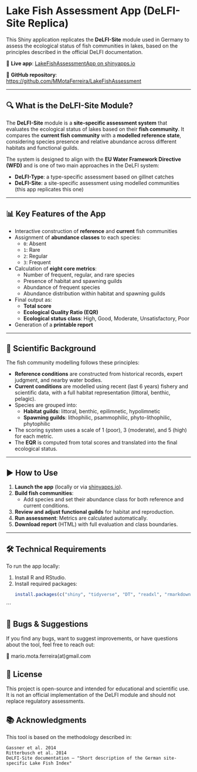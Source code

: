 # Lake Fish Assessment App (DeLFI-Site Replica)

This Shiny application replicates the **DeLFI-Site** module used in Germany to assess the ecological status of fish communities in lakes, based on the principles described in the official DeLFI documentation.

🔗 **Live app**: [LakeFishAssessmentApp on shinyapps.io](https://mmotaferreira.shinyapps.io/LakeFishAssessmentApp/)

📁 **GitHub repository**: https://github.com/MMotaFerreira/LakeFishAssessment

---

## 🔍 What is the DeLFI-Site Module?

The **DeLFI-Site** module is a **site-specific assessment system** that evaluates the ecological status of lakes based on their **fish community**. It compares the **current fish community** with a **modelled reference state**, considering species presence and relative abundance across different habitats and functional guilds.

The system is designed to align with the **EU Water Framework Directive (WFD)** and is one of two main approaches in the DeLFI system:
- **DeLFI-Type**: a type-specific assessment based on gillnet catches
- **DeLFI-Site**: a site-specific assessment using modelled communities (this app replicates this one)

---

## 📊 Key Features of the App

- Interactive construction of **reference** and **current** fish communities
- Assignment of **abundance classes** to each species:
  - `0`: Absent
  - `1`: Rare
  - `2`: Regular
  - `3`: Frequent
- Calculation of **eight core metrics**:
  - Number of frequent, regular, and rare species
  - Presence of habitat and spawning guilds
  - Abundance of frequent species
  - Abundance distribution within habitat and spawning guilds
- Final output as:
  - **Total score**
  - **Ecological Quality Ratio (EQR)**
  - **Ecological status class**: High, Good, Moderate, Unsatisfactory, Poor
- Generation of a **printable report**

---

## 🧠 Scientific Background

The fish community modelling follows these principles:

- **Reference conditions** are constructed from historical records, expert judgment, and nearby water bodies.
- **Current conditions** are modelled using recent (last 6 years) fishery and scientific data, with a full habitat representation (littoral, benthic, pelagic).
- Species are grouped into:
  - **Habitat guilds**: littoral, benthic, epilimnetic, hypolimnetic
  - **Spawning guilds**: lithophilic, psammophilic, phyto-lithophilic, phytophilic
- The scoring system uses a scale of 1 (poor), 3 (moderate), and 5 (high) for each metric.
- The **EQR** is computed from total scores and translated into the final ecological status.

---

## ▶️ How to Use

1. **Launch the app** (locally or via [shinyapps.io](https://mmotaferreira.shinyapps.io/LakeFishAssessmentApp/)).
2. **Build fish communities**:
   - Add species and set their abundance class for both reference and current conditions.
3. **Review and adjust functional guilds** for habitat and reproduction.
4. **Run assessment**: Metrics are calculated automatically.
5. **Download report** (HTML) with full evaluation and class boundaries.

---

## 🛠️ Technical Requirements

To run the app locally:

1. Install R and RStudio.
2. Install required packages:
   ```r
   install.packages(c("shiny", "tidyverse", "DT", "readxl", "rmarkdown", "kableExtra"))
´´´
## 🐛 Bugs & Suggestions

If you find any bugs, want to suggest improvements, or have questions about the tool, feel free to reach out:

📧 mario.mota.ferreira(at)gmail.com

## 📄 License

This project is open-source and intended for educational and scientific use. It is not an official implementation of the DeLFI module and should not replace regulatory assessments.

## 📚 Acknowledgments

This tool is based on the methodology described in:

    Gassner et al. 2014
    Ritterbusch et al. 2014
    DeLFI-Site documentation – "Short description of the German site-specific Lake Fish Index"

